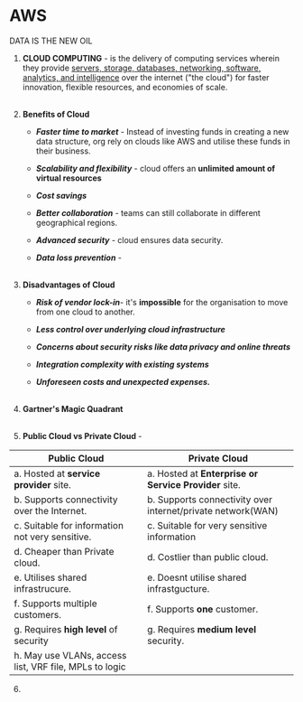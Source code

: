 # AWS
DATA IS THE NEW OIL

1. **CLOUD COMPUTING** - is the delivery of computing services wherein they provide <u>servers, storage, databases, networking, software, analytics, and intelligence</u> over the internet ("the cloud") for faster innovation, flexible resources, and economies of scale. <br> <br>

2. **Benefits of Cloud**
   - ***Faster time to market*** - Instead of investing funds in creating a new data structure, org rely on clouds like AWS and utilise these funds in their business.
     
   - ***Scalability and flexibility*** - cloud offers an **unlimited amount of virtual resources**
     
   - ***Cost savings*** 
     
   - ***Better collaboration*** - teams can still collaborate in different geographical regions.
     
   - ***Advanced security*** - cloud ensures data security.
     
   - ***Data loss prevention*** -  <br> <br>
  
3. **Disadvantages of Cloud**
   - ***Risk of vendor lock-in***- it's **impossible** for the organisation to move from one cloud to another.
     
   - ***Less control over underlying cloud infrastructure***
     
   - ***Concerns about security risks like data privacy and online threats***
     
   - ***Integration complexity with existing systems***
     
   - ***Unforeseen costs and unexpected expenses.*** <br> <br>
  
4. **Gartner's Magic Quadrant** <br> <br>

5. **Public Cloud vs Private Cloud** -

   
  |Public Cloud|Private Cloud|
  |----|----|
   | a. Hosted at **service provider** site. | a. Hosted at **Enterprise or Service Provider** site.|
   |b. Supports connectivity over the Internet. | b. Supports connectivity over internet/private network(WAN)|
   |c. Suitable for information not very sensitive. | c. Suitable for very sensitive information|
   |d. Cheaper than Private cloud. | d. Costlier than public cloud.|
   |e. Utilises shared infrastrucure.| e. Doesnt utilise shared infrastgucture.|
   |f. Supports multiple customers.| f. Supports **one** customer.|
   |g. Requires **high level** of security| g. Requires **medium level** security.|
   |h. May use VLANs, access list, VRF file,  MPLs to logic

6. 



